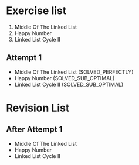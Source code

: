 # Exercise list
1. Middle Of The Linked List
2. Happy Number
3. Linked List Cycle II


## Attempt 1
* Middle Of The Linked List (SOLVED_PERFECTLY)
* Happy Number (SOLVED_SUB_OPTIMAL)
* Linked List Cycle II (SOLVED_SUB_OPTIMAL)

# Revision List
## After Attempt 1
* Middle Of The Linked List
* Happy Number
* Linked List Cycle II